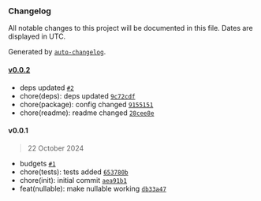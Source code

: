 ### Changelog

All notable changes to this project will be documented in this file. Dates are displayed in UTC.

Generated by [`auto-changelog`](https://github.com/CookPete/auto-changelog).

#### [v0.0.2](https://github.com/Celtian/ngx-nullable/compare/v0.0.1...v0.0.2)

- deps updated [`#2`](https://github.com/Celtian/ngx-nullable/pull/2)
- chore(deps): deps updated [`9c72cdf`](https://github.com/Celtian/ngx-nullable/commit/9c72cdf43c51bb4a58f549664220545d0dfde77e)
- chore(package): config changed [`9155151`](https://github.com/Celtian/ngx-nullable/commit/9155151781a2b8e50c6f4c25579e6b437b11aecb)
- chore(readme): readme changed [`28cee8e`](https://github.com/Celtian/ngx-nullable/commit/28cee8ea11d37445d42107657fffc27dc1872772)

#### v0.0.1

> 22 October 2024

- budgets [`#1`](https://github.com/Celtian/ngx-nullable/pull/1)
- chore(tests): tests added [`653780b`](https://github.com/Celtian/ngx-nullable/commit/653780b3e537f1796b2118f6246b1cc859d077c2)
- chore(init): initial commit [`aea91b1`](https://github.com/Celtian/ngx-nullable/commit/aea91b19e4a4824518c753c02a1d862dafa27f25)
- feat(nullable): make nullable working [`db33a47`](https://github.com/Celtian/ngx-nullable/commit/db33a477c48caaab9fb3ebeaa66b9dc68e0399c4)
